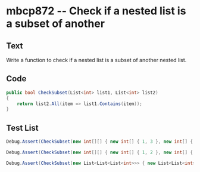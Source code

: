 # mbcp872 -- Check if a nested list is a subset of another

## Text

Write a function to check if a nested list is a subset of another nested list.

## Code

```csharp
public bool CheckSubset(List<int> list1, List<int> list2) 
{ 
    return list2.All(item => list1.Contains(item)); 
}
```

## Test List

```csharp
Debug.Assert(CheckSubset(new int[][] { new int[] { 1, 3 }, new int[] { 5, 7 }, new int[] { 9, 11 }, new int[] { 13, 15, 17 } }, new int[][] { new int[] { 1, 3 }, new int[] { 13, 15, 17 } }) == true);
```

```csharp
Debug.Assert(CheckSubset(new int[][] { new int[] { 1, 2 }, new int[] { 2, 3 }, new int[] { 3, 4 }, new int[] { 5, 6 } }, new int[][] { new int[] { 3, 4 }, new int[] { 5, 6 } }) == true);
```

```csharp
Debug.Assert(CheckSubset(new List<List<List<int>>> { new List<List<int>> { new List<int> { 1, 2 }, new List<int> { 2, 3 } }, new List<List<int>> { new List<int> { 3, 4 }, new List<int> { 5, 7 } } }, new List<List<List<int>>> { new List<List<int>> { new List<int> { 3, 4 }, new List<int> { 5, 6 } } }) == false);
```
